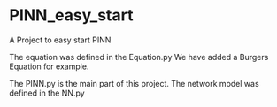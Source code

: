 # PINN_easy_start
A Project to easy start PINN

The equation was defined in the Equation.py
We have added a Burgers Equation for example.

The PINN.py is the main part of this project.
The network model was defined in the NN.py
